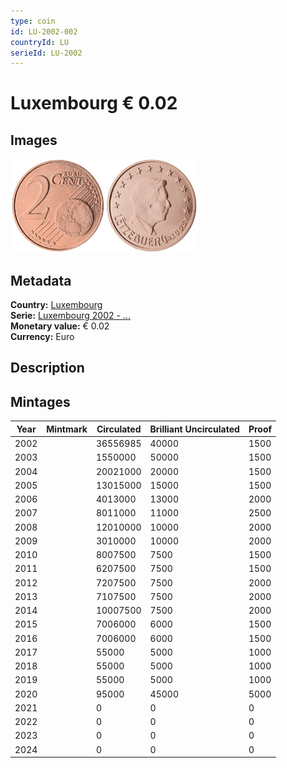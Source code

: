 ```yaml
---
type: coin
id: LU-2002-002
countryId: LU
serieId: LU-2002
---
```


# Luxembourg € 0.02

## Images

<img src="../../../Images/common-2002-002.webp" height="150" alt="Front image"><img src="Images/luxembourg-2002-002.webp" height="150" alt="Back image">

## Metadata

**Country:** [Luxembourg](../index.md)\
**Serie:** [Luxembourg 2002 - ...](index.md)\
**Monetary value:** € 0.02\
**Currency:** Euro

## Description

## Mintages

| Year | Mintmark | Circulated | Brilliant Uncirculated | Proof |
| ---- | -------- | ---------- | ---------------------- | ----- |
| 2002 |          | 36556985   | 40000                  | 1500  |
| 2003 |          | 1550000    | 50000                  | 1500  |
| 2004 |          | 20021000   | 20000                  | 1500  |
| 2005 |          | 13015000   | 15000                  | 1500  |
| 2006 |          | 4013000    | 13000                  | 2000  |
| 2007 |          | 8011000    | 11000                  | 2500  |
| 2008 |          | 12010000   | 10000                  | 2000  |
| 2009 |          | 3010000    | 10000                  | 2000  |
| 2010 |          | 8007500    | 7500                   | 1500  |
| 2011 |          | 6207500    | 7500                   | 1500  |
| 2012 |          | 7207500    | 7500                   | 2000  |
| 2013 |          | 7107500    | 7500                   | 2000  |
| 2014 |          | 10007500   | 7500                   | 2000  |
| 2015 |          | 7006000    | 6000                   | 1500  |
| 2016 |          | 7006000    | 6000                   | 1500  |
| 2017 |          | 55000      | 5000                   | 1000  |
| 2018 |          | 55000      | 5000                   | 1000  |
| 2019 |          | 55000      | 5000                   | 1000  |
| 2020 |          | 95000      | 45000                  | 5000  |
| 2021 |          | 0          | 0                      | 0     |
| 2022 |          | 0          | 0                      | 0     |
| 2023 |          | 0          | 0                      | 0     |
| 2024 |          | 0          | 0                      | 0     |
